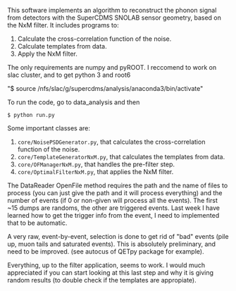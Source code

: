 This software implements an algorithm to reconstruct the phonon signal from detectors with the SuperCDMS SNOLAB sensor geometry, based on the NxM filter. It includes programs to:

1. Calculate the cross-correlation function of the noise.
2. Calculate templates from data.
3. Apply the NxM filter.

The only requirements are numpy and pyROOT. I reccomend to work on slac cluster, and to get python 3 and root6

"$ source /nfs/slac/g/supercdms/analysis/anaconda3/bin/activate"

To run the code, go to data_analysis and then 

``$ python run.py``

Some important classes are:

1. ``core/NoisePSDGenerator.py``, that calculates the cross-correlation function of the noise.
2. ``core/TemplateGeneratorNxM.py``, that calculates the templates from data.
3. ``core/OFManagerNxM.py``, that handles the pre-filter step.
4. ``core/OptimalFilterNxM.py``, that applies the NxM filter.

The DataReader OpenFile method requires the path and the name of files to process (you can just give the path and it will process everything) and the number of events (if 0 or non-given will process all the events). The first ~15 dumps are randoms, the other are triggered events. Last week I have learned how to get the trigger info from the event, I need to implemented that to be automatic.

A very raw, event-by-event, selection is done to get rid of "bad" events (pile up, muon tails and saturated events). This is absolutely preliminary, and need to be improved. (see autocus of QETpy package for example).

Everything, up to the filter application, seems to work. I would much appreciated if you can start looking at this last step and why it is giving random results (to double check if the templates are appropiate).
